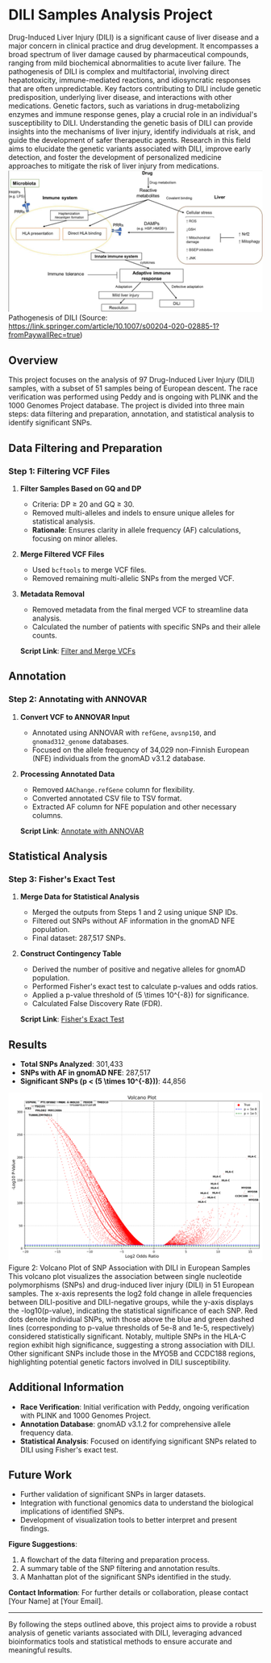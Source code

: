 # DILI Samples Analysis Project
Drug-Induced Liver Injury (DILI) is a significant cause of liver disease and a major concern in clinical practice and drug development. It encompasses a broad spectrum of liver damage caused by pharmaceutical compounds, ranging from mild biochemical abnormalities to acute liver failure. The pathogenesis of DILI is complex and multifactorial, involving direct hepatotoxicity, immune-mediated reactions, and idiosyncratic responses that are often unpredictable. Key factors contributing to DILI include genetic predisposition, underlying liver disease, and interactions with other medications. Genetic factors, such as variations in drug-metabolizing enzymes and immune response genes, play a crucial role in an individual's susceptibility to DILI. Understanding the genetic basis of DILI can provide insights into the mechanisms of liver injury, identify individuals at risk, and guide the development of safer therapeutic agents. Research in this field aims to elucidate the genetic variants associated with DILI, improve early detection, and foster the development of personalized medicine approaches to mitigate the risk of liver injury from medications.
![Mechanism of DILI](Figures/DILI_Pathogenesis.png) 
Pathogenesis of DILI (Source: https://link.springer.com/article/10.1007/s00204-020-02885-1?fromPaywallRec=true)
## Overview

This project focuses on the analysis of 97 Drug-Induced Liver Injury (DILI) samples, with a subset of 51 samples being of European descent. The race verification was performed using Peddy and is ongoing with PLINK and the 1000 Genomes Project database. The project is divided into three main steps: data filtering and preparation, annotation, and statistical analysis to identify significant SNPs.

## Data Filtering and Preparation

### Step 1: Filtering VCF Files

1. **Filter Samples Based on GQ and DP**
   - Criteria: DP ≥ 20 and GQ ≥ 30.
   - Removed multi-alleles and indels to ensure unique alleles for statistical analysis.
   - **Rationale**: Ensures clarity in allele frequency (AF) calculations, focusing on minor alleles.
   
2. **Merge Filtered VCF Files**
   - Used `bcftools` to merge VCF files.
   - Removed remaining multi-allelic SNPs from the merged VCF.
   
3. **Metadata Removal**
   - Removed metadata from the final merged VCF to streamline data analysis.
   - Calculated the number of patients with specific SNPs and their allele counts.
   
   **Script Link**: [Filter and Merge VCFs](script/step_1)

## Annotation

### Step 2: Annotating with ANNOVAR

1. **Convert VCF to ANNOVAR Input**
   - Annotated using ANNOVAR with `refGene`, `avsnp150`, and `gnomad312_genome` databases.
   - Focused on the allele frequency of 34,029 non-Finnish European (NFE) individuals from the gnomAD v3.1.2 database.

2. **Processing Annotated Data**
   - Removed `AAChange.refGene` column for flexibility.
   - Converted annotated CSV file to TSV format.
   - Extracted AF column for NFE population and other necessary columns.
   
   **Script Link**: [Annotate with ANNOVAR](script/step_2)

## Statistical Analysis

### Step 3: Fisher's Exact Test

1. **Merge Data for Statistical Analysis**
   - Merged the outputs from Steps 1 and 2 using unique SNP IDs.
   - Filtered out SNPs without AF information in the gnomAD NFE population.
   - Final dataset: 287,517 SNPs.

2. **Construct Contingency Table**
   - Derived the number of positive and negative alleles for gnomAD population.
   - Performed Fisher's exact test to calculate p-values and odds ratios.
   - Applied a p-value threshold of \(5 \times 10^{-8}\) for significance.
   - Calculated False Discovery Rate (FDR).
   
   **Script Link**: [Fisher's Exact Test](script/step_3)

## Results

- **Total SNPs Analyzed**: 301,433
- **SNPs with AF in gnomAD NFE**: 287,517
- **Significant SNPs (p < \(5 \times 10^{-8}\))**: 44,856

![Volcano Plot](Figures/final_volcano_plot.png)
Figure 2: Volcano Plot of SNP Association with DILI in European Samples
This volcano plot visualizes the association between single nucleotide polymorphisms (SNPs) and drug-induced liver injury (DILI) in 51 European samples. The x-axis represents the log2 fold change in allele frequencies between DILI-positive and DILI-negative groups, while the y-axis displays the -log10(p-value), indicating the statistical significance of each SNP. Red dots denote individual SNPs, with those above the blue and green dashed lines (corresponding to p-value thresholds of 5e-8 and 1e-5, respectively) considered statistically significant. Notably, multiple SNPs in the HLA-C region exhibit high significance, suggesting a strong association with DILI. Other significant SNPs include those in the MYO5B and CCDC188 regions, highlighting potential genetic factors involved in DILI susceptibility.

## Additional Information

- **Race Verification**: Initial verification with Peddy, ongoing verification with PLINK and 1000 Genomes Project.
- **Annotation Database**: gnomAD v3.1.2 for comprehensive allele frequency data.
- **Statistical Analysis**: Focused on identifying significant SNPs related to DILI using Fisher's exact test.

## Future Work

- Further validation of significant SNPs in larger datasets.
- Integration with functional genomics data to understand the biological implications of identified SNPs.
- Development of visualization tools to better interpret and present findings.

**Figure Suggestions**:
1. A flowchart of the data filtering and preparation process.
2. A summary table of the SNP filtering and annotation results.
3. A Manhattan plot of the significant SNPs identified in the study.

**Contact Information**:
For further details or collaboration, please contact [Your Name] at [Your Email].

---

By following the steps outlined above, this project aims to provide a robust analysis of genetic variants associated with DILI, leveraging advanced bioinformatics tools and statistical methods to ensure accurate and meaningful results.
